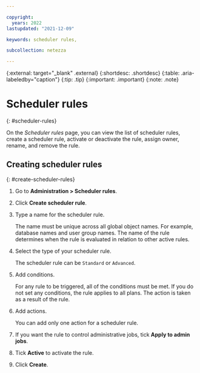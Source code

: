 ```yaml
---

copyright:
  years: 2022
lastupdated: "2021-12-09"

keywords: scheduler rules,

subcollection: netezza

---
```


{:external: target="_blank" .external}
{:shortdesc: .shortdesc}
{:table: .aria-labeledby="caption"}
{:tip: .tip}
{:important: .important}
{:note: .note}

# Scheduler rules
{: #scheduler-rules}

On the *Scheduler rules* page, you can view the list of scheduler rules, create a scheduler rule, activate or deactivate the rule, assign owner, rename, and remove the rule.

## Creating scheduler rules
{: #create-scheduler-rules}

1. Go to **Administration > Scheduler rules**.
1. Click **Create scheduler rule**.
1. Type a name for the scheduler rule.

   The name must be unique across all global object names. For example, database names and user group names. The name of the rule determines when the rule is evaluated in relation to other active rules.

1. Select the type of your scheduler rule.

   The scheduler rule can be `Standard` or `Advanced`.

1. Add conditions.

    For any rule to be triggered, all of the conditions must be met. If you do not set any conditions, the rule applies to all plans. The action is taken as a result of the rule.

1. Add actions.

   You can add only one action for a scheduler rule.

1. If you want the rule to control administrative jobs, tick **Apply to admin jobs**.
1. Tick **Active** to activate the rule.
1. Click **Create**.
